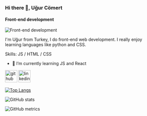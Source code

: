 ### Hi there 👋, Uğur Cömert
#### Front-end development
![Front-end development](https://i.imgur.com/4oX3cXK.jpg)

I'm Uğur from Turkey, I do front-end web development. I really enjoy learning languages like python and CSS.

Skills: JS / HTML / CSS

- 🌱 I’m currently learning JS and React 


[<img src='https://cdn.jsdelivr.net/npm/simple-icons@3.0.1/icons/github.svg' alt='github' height='40'>](https://github.com/ugurcmrt)  [<img src='https://cdn.jsdelivr.net/npm/simple-icons@3.0.1/icons/linkedin.svg' alt='linkedin' height='40'>](https://www.linkedin.com/in/uğur-cömert-088205195/)  

[![Top Langs](https://github-readme-stats.vercel.app/api/top-langs/?username=ugurcmrt)](https://github.com/anuraghazra/github-readme-stats)

![GitHub stats](https://github-readme-stats.vercel.app/api?username=ugurcmrt&show_icons=true&count_private=true)  

![GitHub metrics](https://metrics.lecoq.io/ugurcmrt)  

